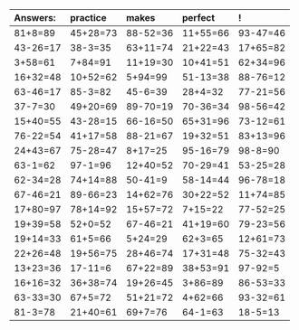 | Answers: | practice | makes | perfect | ! |
| :--- | :--- | :--- | :--- | :--- |
| 81+8=89 | 45+28=73 | 88-52=36 | 11+55=66 | 93-47=46 | 
| 43-26=17 | 38-3=35 | 63+11=74 | 21+22=43 | 17+65=82 | 
| 3+58=61 | 7+84=91 | 11+19=30 | 10+41=51 | 62+34=96 | 
| 16+32=48 | 10+52=62 | 5+94=99 | 51-13=38 | 88-76=12 | 
| 63-46=17 | 85-3=82 | 45-6=39 | 28+4=32 | 77-21=56 | 
| 37-7=30 | 49+20=69 | 89-70=19 | 70-36=34 | 98-56=42 | 
| 15+40=55 | 43-28=15 | 66-16=50 | 65+31=96 | 73-12=61 | 
| 76-22=54 | 41+17=58 | 88-21=67 | 19+32=51 | 83+13=96 | 
| 24+43=67 | 75-28=47 | 8+17=25 | 95-16=79 | 98-8=90 | 
| 63-1=62 | 97-1=96 | 12+40=52 | 70-29=41 | 53-25=28 | 
| 62-34=28 | 74+14=88 | 50-41=9 | 58-14=44 | 96-78=18 | 
| 67-46=21 | 89-66=23 | 14+62=76 | 30+22=52 | 11+74=85 | 
| 17+80=97 | 78+14=92 | 15+57=72 | 7+15=22 | 77-52=25 | 
| 19+39=58 | 52+0=52 | 67-46=21 | 41+19=60 | 79-23=56 | 
| 19+14=33 | 61+5=66 | 5+24=29 | 62+3=65 | 12+61=73 | 
| 22+26=48 | 19+56=75 | 28+46=74 | 17+31=48 | 75-32=43 | 
| 13+23=36 | 17-11=6 | 67+22=89 | 38+53=91 | 97-92=5 | 
| 16+16=32 | 36+38=74 | 19+26=45 | 3+86=89 | 86-53=33 | 
| 63-33=30 | 67+5=72 | 51+21=72 | 4+62=66 | 93-32=61 | 
| 81-3=78 | 21+40=61 | 69+7=76 | 64-1=63 | 18-5=13 | 
